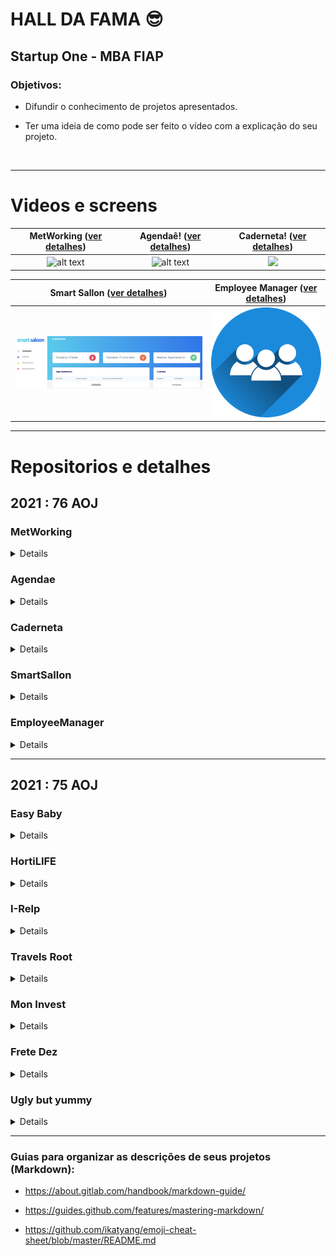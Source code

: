 # HALL DA FAMA :sunglasses: 

## Startup One - MBA FIAP

### Objetivos: 

- Difundir o conhecimento de projetos apresentados.

- Ter uma ideia de como pode ser feito o vídeo com a explicação do seu projeto.

<br>



----

# Videos e screens

| MetWorking ([ver detalhes](#MetWorking))     | Agendaê! ([ver detalhes](#Agendae))     | Caderneta! ([ver detalhes](#Caderneta)) |
|:--------------------------------------------:|:---------------------------------------:|:---------------------------------------:|
| ![alt text][MetWorking]                   | ![alt text][Agendae]                       | ![][Caderneta]                          |

| Smart Sallon ([ver detalhes](#SmartSallon))  | Employee Manager ([ver detalhes](#EmployeeManager))  |
|:--------------------------------------------:|:----------------------------------------------------:|
| ![alt text][Smart Sallon]                    | ![alt text][Employee Manager]                        |

[MetWorking]: https://img.youtube.com/vi/9qyUK8s4q6s/0.jpg
[Agendae]: https://cdn.loom.com/sessions/thumbnails/123aaeae32f943c7870dadfc280d5382-with-play.gif
[Caderneta]: https://github.com/sironAzevedo/caderneta-front/blob/daf5721a66caab7f6ddc862802ffaa6f0065327b/src/assets/img/logo.png?raw=true
[Smart Sallon]: assets/smartsaloon.png
[Smart Sallon Logo]: https://github.com/jovtrc/smart-saloon/blob/main/frontend/src/assets/img/brand/argon-react.png?raw=true
[Employee Manager]: https://github.com/afernandes130/76AOJ-ENGSWDEV-T2/blob/main/employee-ui/src/assets/images/brand.png?raw=true
[blank]: https://www.autmillennium.org.nz/wp-content/uploads/2020/01/White-Square.png

----
  
# Repositorios e detalhes

## 2021 : 76 AOJ

### MetWorking
<details>
  <br> Videos e/ou telas: <br>
    <br>- https://www.youtube.com/watch?v=9qyUK8s4q6s
    <br>- https://drive.google.com/file/d/1NwcoLJFQZO-J8AliEkvDOXfRna_tWdtO/view?usp=sharing
 <br><br> Repos: <br>
    <br>- https://github.com/CaioRagazzi/MetworkingUserAPI
    <br>- https://github.com/erickfaraujo/MetWorkingMatchAPI
    <br>- https://github.com/martinsleandros/MetworkingGeoAPI
    <br>- https://github.com/jhun/MetworkingFrontend
</details>

### Agendae
<details>
  <br> Videos e/ou telas: <br>
    <br>- https://www.loom.com/share/123aaeae32f943c7870dadfc280d5382
 <br><br> Repos: <br>
    <br>- https://github.com/wnqueiroz/fiap-startup-one-prototype
    <br>- https://github.com/wnqueiroz/fiap-startup-one-ms-user
    <br>- https://github.com/wnqueiroz/fiap-startup-one-ms-company
    <br>- https://github.com/wnqueiroz/fiap-startup-one-ms-appointment
</details>

### Caderneta
<details>
  <br> Videos e/ou telas: <br>
    <br>- https://www.loom.com/share/8cba27f5b4e44cc78de28be4410ab095
 <br><br> Repos: <br>
    <br>- https://github.com/sironAzevedo/caderneta
</details>

### SmartSallon
<details>
 <br><br> Repos: <br>
    <br>- https://github.com/jovtrc/smart-saloon
</details>

### EmployeeManager
<details>
  <br> Videos e/ou telas: <br>
    <br>- https://drive.google.com/file/d/1XjE3WMpRFtArwPerR0YHe7qSD0hvfZgL/view
 <br><br> Repos: <br>
    <br>- https://github.com/afernandes130/76AOJ-ENGSWDEV-T2
</details>

----

## 2021 : 75 AOJ

### Easy Baby
<details>
  <br> Videos e/ou telas: <br>
    <br>- https://www.youtube.com/watch?app=desktop&v=EaVER_EhZ5g
    <br>- https://www.loom.com/share/724013aecf1d4d359ac9d175224c5854
 <br><br> Repos: <br>
    <br>- https://github.com/anelynOvalle/easy-baby
</details>

### HortiLIFE
<details>
  <br> Videos e/ou telas: <br>
    <br>- https://drive.google.com/file/d/1quOdGuaitX0i_MNJW-HpCWdxwS1e0abA/view?usp=sharing
 <br><br> Repos: <br>
    <br>- https://github.com/valrsilva/fiap_hortilife
</details>

### I-Relp
<details>
  <br> Videos e/ou telas: <br>
    <br>- https://www.loom.com/share/e5ed612e27c84047bee4c052d2a4e4c2
 <br><br> Repos: <br>
    <br>- https://github.com/Beatrizbrf11/DockerCompose.git
    <br>- https://github.com/Beatrizbrf11/IRelpApi.git
    <br>- https://github.com/userrp03/Front.git
    <br>- https://github.com/Beatrizbrf11/IRelpFront
</details>

### Travels Root
<details>
  <br> Videos e/ou telas: <br>
    <br>- https://drive.google.com/file/d/1wFsISW1R0qzbq5gO_ZaEKXf9QPLucRS_/view?usp=drivesd
 <br><br> Repos: <br>
    <br>- https://github.com/mathgunz/guia-turistico-fiap-grupo-20
</details>

### Mon Invest
<details>
  <br> Videos e/ou telas: <br>
    <br>- https://youtu.be/xajoR5Itda0
    <br>- https://youtu.be/1B3Nv6fO-jE
    <br>- https://youtu.be/561-HwL9h0g
    <br>- https://youtu.be/G9N2NUPhqoQ
 <br><br> Repos: <br>
    <br>- https://github.com/Monvest/Notification
    <br>- https://github.com/Monvest/Wallet
    <br>- https://github.com/Monvest/EngSoftwareMonvest
</details>

### Frete Dez
<details>
 <br><br> Repos: <br>
    <br>- https://github.com/andersonvnieves/PrestadorServiceBackEnd
    <br>- https://github.com/andersonvnieves/PrestadorServiceFrontEnd
    <br>- https://github.com/gustavogentil/Contratante/tree/master
    <br>- https://github.com/Priscila-Caxa/75aoj-CadastrarVeiculo
    <br>- https://github.com/rafacamppos/servico-cadastrar-demanda.git
</details>

### Ugly but yummy
<details>
 <br><br> Repos: <br>
    <br>- https://github.com/coelhoadler/ugly-but-yummy
</details>

<!---
### Exemplos
<details>
  <summary markdown="span">Detalhes sobre o projeto </summary
  This is the detailed tex
  You can learn more about expected usage of this approach in the [GitLab UI docs](https://gitlab-org.gitlab.io/gitlab-ui/?path=/story/base-collapse--default) though the solution we use above is specific to usage in markdown.
| Default aligned | Left aligned | Center aligned  | Right aligned  |
|-----------------|:-------------|:---------------:|---------------:|
| First body part | Second cell  | Third cell      | fourth cell    |
| Second line     | foo          | **strong**      | baz            |
| Third line      | quux         | baz             | bar            |
|-----------------+--------------+-----------------+----------------|
| Second body     | x            | x               | x              |
| 2nd line        |              |                 |                |
|-----------------+--------------+-----------------+----------------|
| Third body      |              |                 | Foo            |
</details>
-->

<!---
### Fim
[![Everything Is AWESOME](https://img.youtube.com/vi/StTqXEQ2l-Y/0.jpg)](https://www.youtube.com/watch?v=StTqXEQ2l-Y "Everything Is AWESOME")
[![MetworkingIMG2](https://img.youtube.com/vi/9qyUK8s4q6s/mqdefault.jpg)](https://www.youtube.com/watch?v=9qyUK8s4q6s "Metworking")  
| MetWorking ([ver detalhes](#MetWorking))     |
|----------------------------------------------|
| [![](https://img.youtube.com/vi/9qyUK8s4q6s/0.jpg)](https://www.youtube.com/watch?v=9qyUK8s4q6s "Metworking") |
| Agendaê! ([ver detalhes](#Agendae))     |
|-----------------------------------------|
| [![](https://cdn.loom.com/sessions/thumbnails/123aaeae32f943c7870dadfc280d5382-with-play.gif)](https://www.loom.com/share/123aaeae32f943c7870dadfc280d5382 "Metworking") |
-->

----

### Guias para organizar as descrições de seus projetos (Markdown):

- https://about.gitlab.com/handbook/markdown-guide/

- https://guides.github.com/features/mastering-markdown/

- https://github.com/ikatyang/emoji-cheat-sheet/blob/master/README.md
